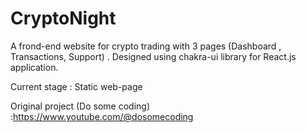 # CryptoNight
A frond-end website for crypto trading with 3 pages (Dashboard , Transactions, Support) . Designed using chakra-ui library for React.js application. 

Current stage  : Static web-page

Original project (Do some coding) :https://www.youtube.com/@dosomecoding
